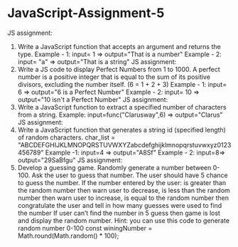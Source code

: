 # JavaScript-Assignment-5
JS assignment:
1. Write a JavaScript function that accepts an argument and returns the type.
Example - 1: input= 1 => output="That is a number"
Example - 2: input= "a" => output="That is a string"
JS assignment:
2. Write a JS code to display Perfect Numbers from 1 to 1000.
A perfect number is a positive integer that is equal to the sum of its positive divisors, excluding the number itself. (6 = 1 + 2 + 3)
Example - 1: input= 6 => output="6 is a Perfect Number"
Example - 2: input= 10 => output="10 isn't a Perfect Number"
JS assignment:
3. Write a JavaScript function to extract a specified number of characters from a string.
Example: input=func("Clarusway",6) => output="Clarus"
JS assignment:
4. Write a JavaScript function that generates a string id (specified length) of random characters.
char_list = "ABCDEFGHIJKLMNOPQRSTUVWXYZabcdefghijklmnopqrstuvwxyz0123456789"
Example -1: input=4 => output="A8Sf"
Example - 2: input=8=> output="29SaBfgu"
JS assignment:
5. Develop a guessing game. Randomly generate a number between 0-100. Ask the user to guess that number.
The user should have 5 chance to guess the number.
If the number entered by the user:
is greater than the random number then warn user to decrease,
is less than the random number then warn user to increase,
is equal to the random number then congratulate the user and tell in how many guesses were used to find the number
If user can’t find the number in 5 guess then game is lost and display the random number.
Hint: you can use this code to generate random number 0-100
const winingNumber = Math.round(Math.random() * 100);
